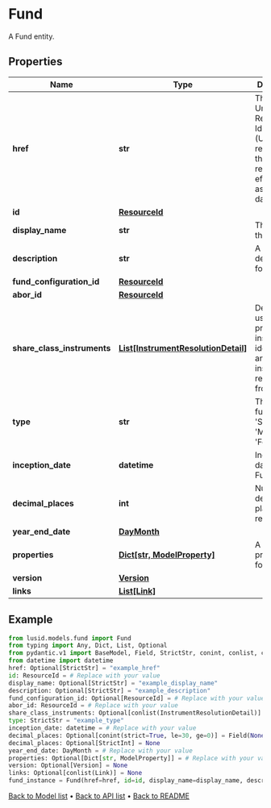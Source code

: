 # Fund

A Fund entity.
## Properties
Name | Type | Description | Notes
------------ | ------------- | ------------- | -------------
**href** | **str** | The specific Uniform Resource Identifier (URI) for this resource at the requested effective and asAt datetime. | [optional] 
**id** | [**ResourceId**](ResourceId.md) |  | 
**display_name** | **str** | The name of the Fund. | [optional] 
**description** | **str** | A description for the Fund. | [optional] 
**fund_configuration_id** | [**ResourceId**](ResourceId.md) |  | [optional] 
**abor_id** | [**ResourceId**](ResourceId.md) |  | 
**share_class_instruments** | [**List[InstrumentResolutionDetail]**](InstrumentResolutionDetail.md) | Details the user-provided instrument identifiers and the instrument resolved from them. | [optional] 
**type** | **str** | The type of fund; &#39;Standalone&#39;, &#39;Master&#39; or &#39;Feeder&#39; | 
**inception_date** | **datetime** | Inception date of the Fund | 
**decimal_places** | **int** | Number of decimal places for reporting | [optional] 
**year_end_date** | [**DayMonth**](DayMonth.md) |  | 
**properties** | [**Dict[str, ModelProperty]**](ModelProperty.md) | A set of properties for the Fund. | [optional] 
**version** | [**Version**](Version.md) |  | [optional] 
**links** | [**List[Link]**](Link.md) |  | [optional] 
## Example

```python
from lusid.models.fund import Fund
from typing import Any, Dict, List, Optional
from pydantic.v1 import BaseModel, Field, StrictStr, conint, conlist, constr, validator
from datetime import datetime
href: Optional[StrictStr] = "example_href"
id: ResourceId = # Replace with your value
display_name: Optional[StrictStr] = "example_display_name"
description: Optional[StrictStr] = "example_description"
fund_configuration_id: Optional[ResourceId] = # Replace with your value
abor_id: ResourceId = # Replace with your value
share_class_instruments: Optional[conlist(InstrumentResolutionDetail)] = # Replace with your value
type: StrictStr = "example_type"
inception_date: datetime = # Replace with your value
decimal_places: Optional[conint(strict=True, le=30, ge=0)] = Field(None, alias="decimalPlaces", description="Number of decimal places for reporting")
decimal_places: Optional[StrictInt] = None
year_end_date: DayMonth = # Replace with your value
properties: Optional[Dict[str, ModelProperty]] = # Replace with your value
version: Optional[Version] = None
links: Optional[conlist(Link)] = None
fund_instance = Fund(href=href, id=id, display_name=display_name, description=description, fund_configuration_id=fund_configuration_id, abor_id=abor_id, share_class_instruments=share_class_instruments, type=type, inception_date=inception_date, decimal_places=decimal_places, year_end_date=year_end_date, properties=properties, version=version, links=links)

```

[Back to Model list](../README.md#documentation-for-models) &#8226; [Back to API list](../README.md#documentation-for-api-endpoints) &#8226; [Back to README](../README.md)

